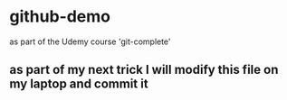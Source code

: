 # github-demo
as part of the Udemy course 'git-complete'

## as part of my next trick I will modify this file on my laptop and commit it 
